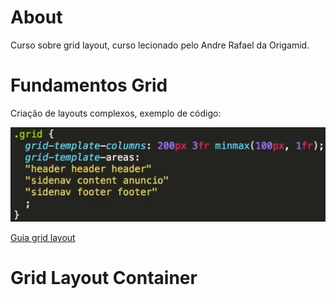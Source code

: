 # About

Curso sobre grid layout, curso lecionado pelo Andre Rafael da Origamid.

# Fundamentos Grid

Criação de layouts complexos, exemplo de código:

![img.png](img.png)

[Guia grid layout](https://www.origamid.com/projetos/css-grid-layout-guia-completo/index.html)

# Grid Layout Container

